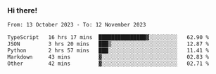 ### Hi there!

<!--START_SECTION:waka-->

```txt
From: 13 October 2023 - To: 12 November 2023

TypeScript   16 hrs 17 mins  ███████████████▓░░░░░░░░░   62.90 %
JSON         3 hrs 20 mins   ███▒░░░░░░░░░░░░░░░░░░░░░   12.87 %
Python       2 hrs 57 mins   ███░░░░░░░░░░░░░░░░░░░░░░   11.41 %
Markdown     43 mins         ▓░░░░░░░░░░░░░░░░░░░░░░░░   02.83 %
Other        42 mins         ▓░░░░░░░░░░░░░░░░░░░░░░░░   02.71 %
```

<!--END_SECTION:waka-->
